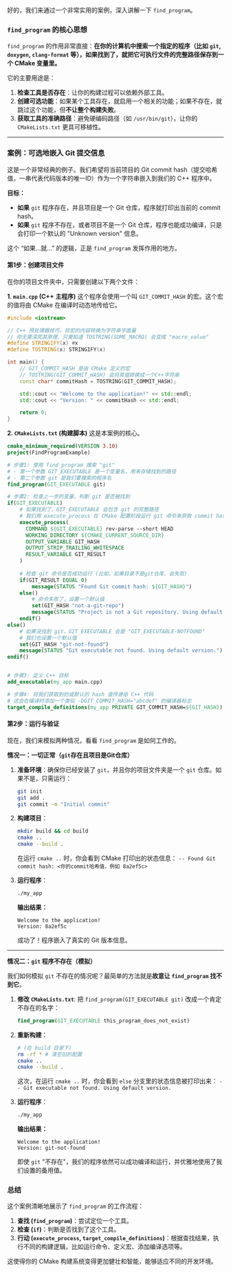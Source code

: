好的，我们来通过一个非常实用的案例，深入讲解一下 `find_program`。

### `find_program` 的核心思想

`find_program` 的作用非常直接：**在你的计算机中搜索一个指定的程序（比如 `git`, `doxygen`, `clang-format` 等），如果找到了，就把它可执行文件的完整路径保存到一个 CMake 变量里。**

它的主要用途是：

1.  **检查工具是否存在**：让你的构建过程可以依赖外部工具。
2.  **创建可选功能**：如果某个工具存在，就启用一个相关的功能；如果不存在，就跳过这个功能，但**不让整个构建失败**。
3.  **获取工具的准确路径**：避免硬编码路径（如 `/usr/bin/git`），让你的 `CMakeLists.txt` 更具可移植性。

-----

### 案例：可选地嵌入 Git 提交信息

这是一个非常经典的例子。我们希望将当前项目的 Git commit hash（提交哈希值，一串代表代码版本的唯一ID）作为一个字符串嵌入到我们的 C++ 程序中。

**目标：**

  * **如果** `git` 程序存在，并且项目是一个 Git 仓库，程序就打印出当前的 commit hash。
  * **如果** `git` 程序不存在，或者项目不是一个 Git 仓库，程序也能成功编译，只是会打印一个默认的 "Unknown version" 信息。

这个 “如果...就...” 的逻辑，正是 `find_program` 发挥作用的地方。

#### 第1步：创建项目文件

在你的项目文件夹中，只需要创建以下两个文件：

**1. `main.cpp` (C++ 主程序)**
这个程序会使用一个叫 `GIT_COMMIT_HASH` 的宏。这个宏的值将由 CMake 在编译时动态地传给它。

```cpp
#include <iostream>

// C++ 预处理器技巧，将宏的内容转换为字符串字面量
// 你无需深究其原理，只需知道 TOSTRING(SOME_MACRO) 会变成 "macro_value"
#define STRINGIFY(x) #x
#define TOSTRING(x) STRINGIFY(x)

int main() {
    // GIT_COMMIT_HASH 是由 CMake 定义的宏
    // TOSTRING(GIT_COMMIT_HASH) 会将其值转换成一个C++字符串
    const char* commitHash = TOSTRING(GIT_COMMIT_HASH);

    std::cout << "Welcome to the application!" << std::endl;
    std::cout << "Version: " << commitHash << std::endl;

    return 0;
}
```

**2. `CMakeLists.txt` (构建脚本)**
这是本案例的核心。

```cmake
cmake_minimum_required(VERSION 3.10)
project(FindProgramExample)

# 步骤1: 使用 find_program 搜索 "git"
# - 第一个参数 GIT_EXECUTABLE 是一个变量名，用来存储找到的路径
# - 第二个参数 git 是我们要搜索的程序名
find_program(GIT_EXECUTABLE git)

# 步骤2: 检查上一步的变量，判断 git 是否被找到
if(GIT_EXECUTABLE)
    # 如果找到了，GIT_EXECUTABLE 会包含 git 的完整路径
    # 我们用 execute_process 在 CMake 配置阶段运行 git 命令来获取 commit hash
    execute_process(
      COMMAND ${GIT_EXECUTABLE} rev-parse --short HEAD
      WORKING_DIRECTORY ${CMAKE_CURRENT_SOURCE_DIR}
      OUTPUT_VARIABLE GIT_HASH
      OUTPUT_STRIP_TRAILING_WHITESPACE
      RESULT_VARIABLE GIT_RESULT
    )
    
    # 检查 git 命令是否成功运行 (比如，如果目录不是git仓库，会失败)
    if(GIT_RESULT EQUAL 0)
        message(STATUS "Found Git commit hash: ${GIT_HASH}")
    else()
        # 命令失败了，设置一个默认值
        set(GIT_HASH "not-a-git-repo")
        message(STATUS "Project is not a Git repository. Using default version.")
    endif()
else()
    # 如果没找到 git，GIT_EXECUTABLE 会是 "GIT_EXECUTABLE-NOTFOUND"
    # 我们也设置一个默认值
    set(GIT_HASH "git-not-found")
    message(STATUS "Git executable not found. Using default version.")
endif()


# 步骤3: 定义 C++ 目标
add_executable(my_app main.cpp)

# 步骤4: 将我们获取到的或默认的 hash 值传递给 C++ 代码
# 这会在编译时添加一个类似 -DGIT_COMMIT_HASH="abcdef" 的编译器标志
target_compile_definitions(my_app PRIVATE GIT_COMMIT_HASH=${GIT_HASH})

```

#### 第2步：运行与验证

现在，我们来模拟两种情况，看看 `find_program` 是如何工作的。

**情况一：一切正常（`git`存在且项目是Git仓库）**

1.  **准备环境**：确保你已经安装了 `git`，并且你的项目文件夹是一个 `git` 仓库。如果不是，只需运行：

    ```bash
    git init
    git add .
    git commit -m "Initial commit"
    ```

2.  **构建项目**：

    ```bash
    mkdir build && cd build
    cmake ..
    cmake --build .
    ```

    在运行 `cmake ..` 时，你会看到 CMake 打印出的状态信息：
    `-- Found Git commit hash: <你的commit哈希值，例如 8a2ef5c>`

3.  **运行程序**：

    ```bash
    ./my_app
    ```

    **输出结果：**

    ```
    Welcome to the application!
    Version: 8a2ef5c 
    ```

    成功了！程序嵌入了真实的 Git 版本信息。

-----

**情况二：`git` 程序不存在（模拟）**

我们如何模拟 `git` 不存在的情况呢？最简单的方法就是**故意让 `find_program` 找不到它**。

1.  **修改 `CMakeLists.txt`**:
    把 `find_program(GIT_EXECUTABLE git)` 改成一个肯定不存在的名字：

    ```cmake
    find_program(GIT_EXECUTABLE this_program_does_not_exist)
    ```

2.  **重新构建**：

    ```bash
    # (在 build 目录下)
    rm -rf * # 清空旧的配置
    cmake ..
    cmake --build .
    ```

    这次，在运行 `cmake ..` 时，你会看到 `else` 分支里的状态信息被打印出来：
    `-- Git executable not found. Using default version.`

3.  **运行程序**：

    ```bash
    ./my_app
    ```

    **输出结果：**

    ```
    Welcome to the application!
    Version: git-not-found
    ```

    即使 `git` "不存在"，我们的程序依然可以成功编译和运行，并优雅地使用了我们设置的备用值。

### 总结

这个案例清晰地展示了 `find_program` 的工作流程：

1.  **查找 (`find_program`)**：尝试定位一个工具。
2.  **检查 (`if`)**：判断是否找到了这个工具。
3.  **行动 (`execute_process`, `target_compile_definitions`)**：根据查找结果，执行不同的构建逻辑，比如运行命令、定义宏、添加编译选项等。

这使得你的 CMake 构建系统变得更加健壮和智能，能够适应不同的开发环境。